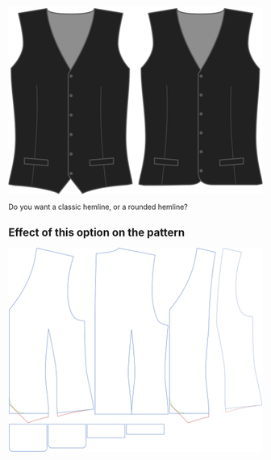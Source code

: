 ![Hem style](hemstyle.svg)

Do you want a classic hemline, or a rounded hemline?

## Effect of this option on the pattern

![This image shows the effect of this option by superimposing several variants that have a different value for this option](wahid_hemstyle_sample.svg "Effect of this option on the pattern")
